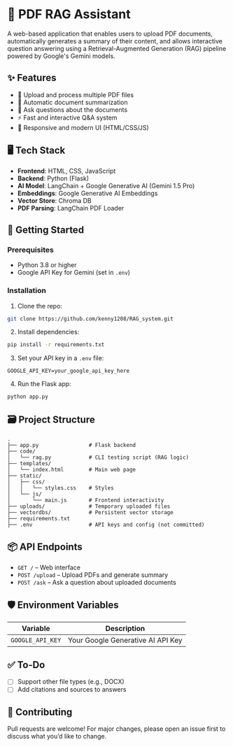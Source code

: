 # 📘 PDF RAG Assistant

A web-based application that enables users to upload PDF documents, automatically generates a summary of their content, and allows interactive question answering using a Retrieval-Augmented Generation (RAG) pipeline powered by Google's Gemini models.

## ✨ Features

- 📄 Upload and process multiple PDF files
- 📝 Automatic document summarization
- 💬 Ask questions about the documents
- ⚡ Fast and interactive Q&A system
- 🎨 Responsive and modern UI (HTML/CSS/JS)

## 🖥️ Tech Stack

- **Frontend**: HTML, CSS, JavaScript
- **Backend**: Python (Flask)
- **AI Model**: LangChain + Google Generative AI (Gemini 1.5 Pro)
- **Embeddings**: Google Generative AI Embeddings
- **Vector Store**: Chroma DB
- **PDF Parsing**: LangChain PDF Loader

## 🚀 Getting Started

### Prerequisites

- Python 3.8 or higher
- Google API Key for Gemini (set in `.env`)

### Installation

1. Clone the repo:

```bash
git clone https://github.com/kenny1208/RAG_system.git
```

2. Install dependencies:

```bash
pip install -r requirements.txt
```

3. Set your API key in a `.env` file:

```env
GOOGLE_API_KEY=your_google_api_key_here
```

4. Run the Flask app:

```bash
python app.py
```

## 🗃️ Project Structure

```
.
├── app.py                # Flask backend
├── code/
│   └── rag.py            # CLI testing script (RAG logic)
├── templates/
│   └── index.html        # Main web page
├── static/
│   ├── css/
│   │   └── styles.css    # Styles
│   └── js/
│       └── main.js       # Frontend interactivity
├── uploads/              # Temporary uploaded files
├── vectordbs/            # Persistent vector storage
├── requirements.txt
├── .env                  # API keys and config (not committed)
```

## 📦 API Endpoints

- `GET /` – Web interface
- `POST /upload` – Upload PDFs and generate summary
- `POST /ask` – Ask a question about uploaded documents

## 🛡️ Environment Variables

| Variable         | Description                       |
| ---------------- | --------------------------------- |
| `GOOGLE_API_KEY` | Your Google Generative AI API Key |

## ✅ To-Do

- [ ] Support other file types (e.g., DOCX)
- [ ] Add citations and sources to answers

## 🤝 Contributing

Pull requests are welcome! For major changes, please open an issue first to discuss what you’d like to change.
